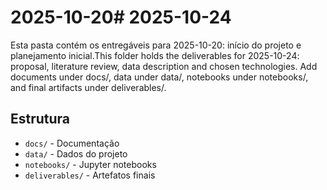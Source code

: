 # 2025-10-20# 2025-10-24

Esta pasta contém os entregáveis para 2025-10-20: início do projeto e planejamento inicial.This folder holds the deliverables for 2025-10-24: proposal, literature review, data description and chosen technologies. Add documents under docs/, data under data/, notebooks under notebooks/, and final artifacts under deliverables/.


## Estrutura
- `docs/` - Documentação
- `data/` - Dados do projeto
- `notebooks/` - Jupyter notebooks
- `deliverables/` - Artefatos finais